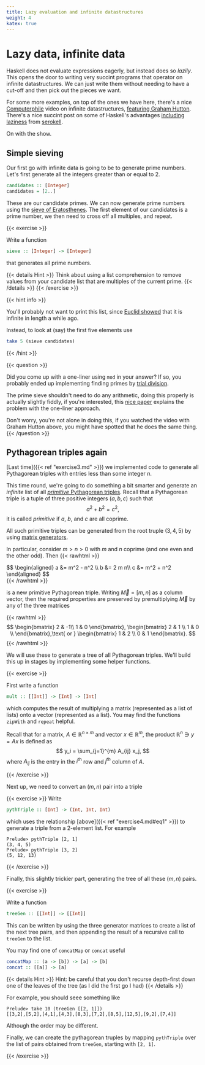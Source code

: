 ```yaml
---
title: Lazy evaluation and infinite datastructures
weight: 4
katex: true
---
```


# Lazy data, infinite data

Haskell does not evaluate expressions eagerly, but instead does so
_lazily_. This opens the door to writing very succint programs that
operator on infinite datastructures. We can just write them without
needing to have a cut-off and then pick out the pieces we want.

For some more examples, on top of the ones we have here, there's a
nice
[Computerphile](https://www.youtube.com/channel/UC9-y-6csu5WGm29I7JiwpnA)
video on infinite datastructures, [featuring Graham
Hutton](https://www.youtube.com/watch?v=bnRNiE_OVWA). There's a nice
succint post on some of Haskell's advantages [including
laziness](https://serokell.io/blog/10-reasons-to-use-haskell#laziness)
from [serokell](https://serokell.io).

On with the show.

## Simple sieving

Our first go with infinite data is going to be to generate prime
numbers. Let's first generate all the integers greater than or equal
to 2.

```hs
candidates :: [Integer]
candidates = [2..]
```
These are our candidate primes. We can now generate prime numbers
using the [sieve of
Eratosthenes](https://en.wikipedia.org/wiki/Sieve_of_Eratosthenes).
The first element of our candidates is a prime number, we then need to
cross off all multiples, and repeat.

{{< exercise >}}

Write a function

```hs
sieve :: [Integer] -> [Integer]
```

that generates all prime numbers.

{{< details Hint >}}
Think about using a list comprehension to remove values from your
candidate list that are multiples of the current prime.
{{< /details >}}
{{< /exercise >}}

{{< hint info >}}

You'll probably not want to print this list, since [Euclid
showed](https://en.wikipedia.org/wiki/Euclid%27s_theorem) that it is
infinite in length a while ago.

Instead, to look at (say) the first five elements use

```hs
take 5 (sieve candidates)
```
{{< /hint >}}

{{< question >}}

Did you come up with a one-liner using `mod` in your answer? If so, you probably ended up implementing
finding primes by [trial
division](https://en.wikipedia.org/wiki/Trial_division).

The prime sieve shouldn't need to do any arithmetic, doing this
properly is actually slightly fiddly, if you're interested, this [nice
paper](https://www.cs.hmc.edu/~oneill/papers/Sieve-JFP.pdf) explains
the problem with the one-liner approach.

Don't worry, you're not alone in doing this, if you watched the video
with Graham Hutton above, you might have spotted that he does the same
thing.
{{< /question >}}

## Pythagorean triples again

[Last time]({{< ref "exercise3.md" >}}) we implemented code to
generate all Pythagorean triples with entries less than some integer
$n$.

This time round, we're going to do something a bit smarter and
generate an _infinite_ list of all [_primitive_ Pythagorean
triples](https://en.wikipedia.org/wiki/Tree_of_primitive_Pythagorean_triples).
Recall that a Pythagorean triple is a tuple of three positive integers
$(a, b, c)$ such that
$$
a^2 + b^2 = c^2,
$$
it is called _primitive_ if $a$, $b$, and $c$ are all coprime.

All such primitive triples can be generated from the root truple $(3,
4, 5)$ by using [matrix
generators](https://en.wikipedia.org/wiki/Tree_of_primitive_Pythagorean_triples).

In particular, consider $m > n > 0$ with $m$ and $n$ coprime (and one
even and the other odd). Then
{{< rawhtml >}}
<div id="eq1">
$$
\begin{aligned}
 a &= m^2 - n^2 \\
 b &= 2 m n\\
 c &= m^2 + n^2
\end{aligned}
$$
</div>
{{< /rawhtml >}}

is a new primitive Pythagorean triple. Writing $\vec{M} = [m, n]$ as a
column vector, then the required properties are preserved by
premultiplying $\vec{M}$ by any of the three matrices

{{< rawhtml >}}
$$
\begin{bmatrix}
2 & -1\\
1 & 0
\end{bmatrix},
\begin{bmatrix}
2 & 1 \\
1 & 0 \\
\end{bmatrix},\text{ or }
\begin{bmatrix}
1 & 2 \\
0 & 1
\end{bmatrix}.
$$
{{< /rawhtml >}}

We will use these to generate a tree of all Pythagorean triples. We'll
build this up in stages by implementing some helper functions.

{{< exercise >}}

First write a function
```hs
mult :: [[Int]] -> [Int] -> [Int]
```
which computes the result of multiplying a matrix (represented as a
list of lists) onto a vector (represented as a list). You may find the
functions `zipWith` and
`repeat` helpful.

Recall that for a matrix, $A \in \mathbb{R}^{n \times m}$ and vector
$x \in \mathbb{R}^{m}$, the product $\mathbb{R}^n \ni y = Ax$ is
defined as
$$
y_i = \sum_{j=1}^{m} A_{ij} x_j,
$$
where $A_{ij}$ is the entry in the $i^{\text{th}}$ row
and $j^{th}$ column of $A$.
    
{{< /exercise >}}

Next up, we need to convert an $(m, n)$ pair into a triple

{{< exercise >}}
Write 
```hs
pythTriple :: [Int] -> (Int, Int, Int)
```
which uses the relationship [above]({{< ref "exercise4.md#eq1" >}}) to generate a triple from a 2-element
list. For example
```
Prelude> pythTriple [2, 1]
(3, 4, 5)
Prelude> pythTriple [3, 2]
(5, 12, 13)
```
{{< /exercise >}}

Finally, this slightly trickier part, generating the tree of all these
$(m, n)$ pairs.

{{< exercise >}}

Write a function

```hs
treeGen :: [[Int]] -> [[Int]]
```

This can be written by using the three generator matrices to create a
list of the next tree pairs, and then appending the result of a
recursive call to `treeGen` to the list.

You may find one of `concatMap` or `concat` useful

```hs
concatMap :: (a -> [b]) -> [a] -> [b]
concat :: [[a]] -> [a]
```

{{< details Hint >}}
Hint: be careful that you don't recurse depth-first down one
of the leaves of the tree (as I did the first go I had)
{{< /details >}}

For example, you should seee something like
```
Prelude> take 10 (treeGen [[2, 1]])
[[3,2],[5,2],[4,1],[4,3],[8,3],[7,2],[8,5],[12,5],[9,2],[7,4]]
```
Although the order may be different.

Finally, we can create the pythagorean truples by mapping `pythTriple`
over the list of pairs obtained from `treeGen`, starting with `[2,
1]`.

{{< /exercise >}}

